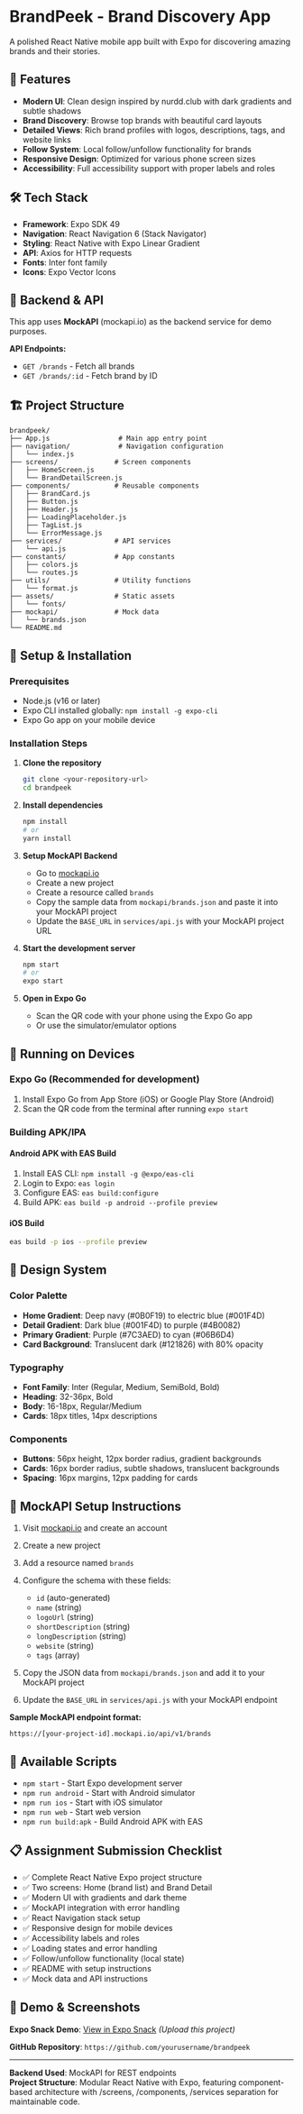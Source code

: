 # BrandPeek - Brand Discovery App

A polished React Native mobile app built with Expo for discovering amazing brands and their stories.

## 🚀 Features

- **Modern UI**: Clean design inspired by nurdd.club with dark gradients and subtle shadows
- **Brand Discovery**: Browse top brands with beautiful card layouts
- **Detailed Views**: Rich brand profiles with logos, descriptions, tags, and website links
- **Follow System**: Local follow/unfollow functionality for brands
- **Responsive Design**: Optimized for various phone screen sizes
- **Accessibility**: Full accessibility support with proper labels and roles

## 🛠 Tech Stack

- **Framework**: Expo SDK 49
- **Navigation**: React Navigation 6 (Stack Navigator)
- **Styling**: React Native with Expo Linear Gradient
- **API**: Axios for HTTP requests
- **Fonts**: Inter font family
- **Icons**: Expo Vector Icons

## 📱 Backend & API

This app uses **MockAPI** (mockapi.io) as the backend service for demo purposes.

**API Endpoints:**
- `GET /brands` - Fetch all brands
- `GET /brands/:id` - Fetch brand by ID

## 🏗 Project Structure

```
brandpeek/
├── App.js                 # Main app entry point
├── navigation/            # Navigation configuration
│   └── index.js
├── screens/              # Screen components
│   ├── HomeScreen.js
│   └── BrandDetailScreen.js
├── components/           # Reusable components
│   ├── BrandCard.js
│   ├── Button.js
│   ├── Header.js
│   ├── LoadingPlaceholder.js
│   ├── TagList.js
│   └── ErrorMessage.js
├── services/             # API services
│   └── api.js
├── constants/            # App constants
│   ├── colors.js
│   └── routes.js
├── utils/                # Utility functions
│   └── format.js
├── assets/               # Static assets
│   └── fonts/
├── mockapi/              # Mock data
│   └── brands.json
└── README.md
```

## 🔧 Setup & Installation

### Prerequisites
- Node.js (v16 or later)
- Expo CLI installed globally: `npm install -g expo-cli`
- Expo Go app on your mobile device

### Installation Steps

1. **Clone the repository**
   ```bash
   git clone <your-repository-url>
   cd brandpeek
   ```

2. **Install dependencies**
   ```bash
   npm install
   # or
   yarn install
   ```

3. **Setup MockAPI Backend**
   - Go to [mockapi.io](https://mockapi.io)
   - Create a new project
   - Create a resource called `brands`
   - Copy the sample data from `mockapi/brands.json` and paste it into your MockAPI project
   - Update the `BASE_URL` in `services/api.js` with your MockAPI project URL

4. **Start the development server**
   ```bash
   npm start
   # or
   expo start
   ```

5. **Open in Expo Go**
   - Scan the QR code with your phone using the Expo Go app
   - Or use the simulator/emulator options

## 📲 Running on Devices

### Expo Go (Recommended for development)
1. Install Expo Go from App Store (iOS) or Google Play Store (Android)
2. Scan the QR code from the terminal after running `expo start`

### Building APK/IPA

#### Android APK with EAS Build
1. Install EAS CLI: `npm install -g @expo/eas-cli`
2. Login to Expo: `eas login`
3. Configure EAS: `eas build:configure`
4. Build APK: `eas build -p android --profile preview`

#### iOS Build
```bash
eas build -p ios --profile preview
```

## 🎨 Design System

### Color Palette
- **Home Gradient**: Deep navy (#0B0F19) to electric blue (#001F4D)
- **Detail Gradient**: Dark blue (#001F4D) to purple (#4B0082)
- **Primary Gradient**: Purple (#7C3AED) to cyan (#06B6D4)
- **Card Background**: Translucent dark (#121826) with 80% opacity

### Typography
- **Font Family**: Inter (Regular, Medium, SemiBold, Bold)
- **Heading**: 32-36px, Bold
- **Body**: 16-18px, Regular/Medium
- **Cards**: 18px titles, 14px descriptions

### Components
- **Buttons**: 56px height, 12px border radius, gradient backgrounds
- **Cards**: 16px border radius, subtle shadows, translucent backgrounds
- **Spacing**: 16px margins, 12px padding for cards

## 🔌 MockAPI Setup Instructions

1. Visit [mockapi.io](https://mockapi.io) and create an account
2. Create a new project
3. Add a resource named `brands`
4. Configure the schema with these fields:
   - `id` (auto-generated)
   - `name` (string)
   - `logoUrl` (string) 
   - `shortDescription` (string)
   - `longDescription` (string)
   - `website` (string)
   - `tags` (array)

5. Copy the JSON data from `mockapi/brands.json` and add it to your MockAPI project
6. Update the `BASE_URL` in `services/api.js` with your MockAPI endpoint

**Sample MockAPI endpoint format:**
```
https://[your-project-id].mockapi.io/api/v1/brands
```

## 🧪 Available Scripts

- `npm start` - Start Expo development server
- `npm run android` - Start with Android simulator
- `npm run ios` - Start with iOS simulator  
- `npm run web` - Start web version
- `npm run build:apk` - Build Android APK with EAS

## 📋 Assignment Submission Checklist

- ✅ Complete React Native Expo project structure
- ✅ Two screens: Home (brand list) and Brand Detail
- ✅ Modern UI with gradients and dark theme
- ✅ MockAPI integration with error handling
- ✅ React Navigation stack setup
- ✅ Responsive design for mobile devices
- ✅ Accessibility labels and roles
- ✅ Loading states and error handling
- ✅ Follow/unfollow functionality (local state)
- ✅ README with setup instructions
- ✅ Mock data and API instructions

## 🎯 Demo & Screenshots

**Expo Snack Demo**: [View in Expo Snack](https://snack.expo.dev) *(Upload this project)*

**GitHub Repository**: `https://github.com/yourusername/brandpeek`

---

**Backend Used**: MockAPI for REST endpoints  
**Project Structure**: Modular React Native with Expo, featuring component-based architecture with /screens, /components, /services separation for maintainable code.
